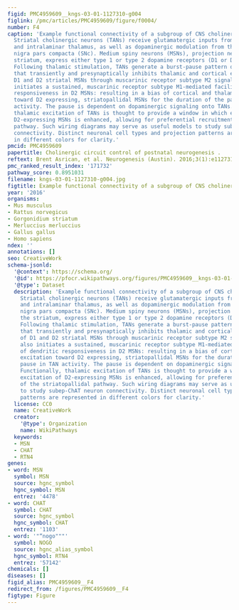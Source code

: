 ```yaml
---
figid: PMC4959609__kngs-03-01-1127310-g004
figlink: /pmc/articles/PMC4959609/figure/f0004/
number: F4
caption: 'Example functional connectivity of a subgroup of CNS cholinergic neurons.
  Striatal cholinergic neurons (TANs) receive glutamatergic inputs from both cortex
  and intralaminar thalamus, as well as dopaminergic modulation from the substantia
  nigra pars compacta (SNc). Medium spiny neurons (MSNs), projection neurons in the
  striatum, express either type 1 or type 2 dopamine receptors (D1 or D2, respectively).
  Following thalamic stimulation, TANs generate a burst-pause pattern of activity
  that transiently and presynaptically inhibits thalamic and cortical excitation of
  D1 and D2 striatal MSNs through muscarinic receptor subtype M2 signaling. It also
  initiates a sustained, muscarinic receptor subtype M1-mediated facilitation of dendritic
  responsiveness in D2 MSNs: resulting in a bias of cortical and thalamic excitation
  toward D2 expressing, striatopallidal MSNs for the duration of the pause in TAN
  activity. The pause is dependent on dopaminergic signaling onto TANs. Functionally,
  thalamic excitation of TANs is thought to provide a window in which excitation of
  D2-expressing MSNs is enhanced, allowing for preferential recruitment of the striatopallidal
  pathway. Such wiring diagrams may serve as useful models to study subep-ChAT neuron
  connectivity. Distinct neuronal cell types and projection patterns are represented
  in different colors for clarity.'
pmcid: PMC4959609
papertitle: Cholinergic circuit control of postnatal neurogenesis .
reftext: Brent Asrican, et al. Neurogenesis (Austin). 2016;3(1):e1127310.
pmc_ranked_result_index: '171732'
pathway_score: 0.8951031
filename: kngs-03-01-1127310-g004.jpg
figtitle: Example functional connectivity of a subgroup of CNS cholinergic neurons
year: '2016'
organisms:
- Mus musculus
- Rattus norvegicus
- Gorgonidium striatum
- Merluccius merluccius
- Gallus gallus
- Homo sapiens
ndex: ''
annotations: []
seo: CreativeWork
schema-jsonld:
  '@context': https://schema.org/
  '@id': https://pfocr.wikipathways.org/figures/PMC4959609__kngs-03-01-1127310-g004.html
  '@type': Dataset
  description: 'Example functional connectivity of a subgroup of CNS cholinergic neurons.
    Striatal cholinergic neurons (TANs) receive glutamatergic inputs from both cortex
    and intralaminar thalamus, as well as dopaminergic modulation from the substantia
    nigra pars compacta (SNc). Medium spiny neurons (MSNs), projection neurons in
    the striatum, express either type 1 or type 2 dopamine receptors (D1 or D2, respectively).
    Following thalamic stimulation, TANs generate a burst-pause pattern of activity
    that transiently and presynaptically inhibits thalamic and cortical excitation
    of D1 and D2 striatal MSNs through muscarinic receptor subtype M2 signaling. It
    also initiates a sustained, muscarinic receptor subtype M1-mediated facilitation
    of dendritic responsiveness in D2 MSNs: resulting in a bias of cortical and thalamic
    excitation toward D2 expressing, striatopallidal MSNs for the duration of the
    pause in TAN activity. The pause is dependent on dopaminergic signaling onto TANs.
    Functionally, thalamic excitation of TANs is thought to provide a window in which
    excitation of D2-expressing MSNs is enhanced, allowing for preferential recruitment
    of the striatopallidal pathway. Such wiring diagrams may serve as useful models
    to study subep-ChAT neuron connectivity. Distinct neuronal cell types and projection
    patterns are represented in different colors for clarity.'
  license: CC0
  name: CreativeWork
  creator:
    '@type': Organization
    name: WikiPathways
  keywords:
  - MSN
  - CHAT
  - RTN4
genes:
- word: MSN
  symbol: MSN
  source: hgnc_symbol
  hgnc_symbol: MSN
  entrez: '4478'
- word: CHAT
  symbol: CHAT
  source: hgnc_symbol
  hgnc_symbol: CHAT
  entrez: '1103'
- word: '"“nogo"""'
  symbol: NOGO
  source: hgnc_alias_symbol
  hgnc_symbol: RTN4
  entrez: '57142'
chemicals: []
diseases: []
figid_alias: PMC4959609__F4
redirect_from: /figures/PMC4959609__F4
figtype: Figure
---
```

